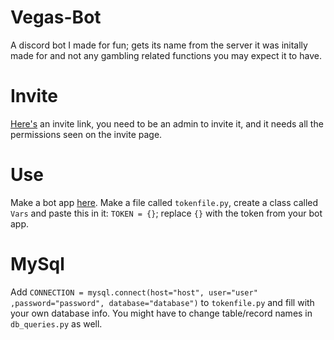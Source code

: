 # Vegas-Bot
A discord bot I made for fun; gets its name from the server it was initally made for and not any gambling related functions you may expect it to have.
# Invite
[Here's](https://discordapp.com/api/oauth2/authorize?client_id=542697185339375616&permissions=67619904&scope=bot) an invite link, you need to be an admin to invite it, and it needs all the permissions seen on the invite page.
# Use
Make a bot app [here](https://discordapp.com/developers/applications/). 
Make a file called `tokenfile.py`, create a class called `Vars` and paste this in it: `TOKEN = {}`; replace `{}` with the token from your bot app.
# MySql
Add `CONNECTION = mysql.connect(host="host", user="user" ,password="password", database="database")` to `tokenfile.py` and fill with your own database info.
You might have to change table/record names in `db_queries.py` as well.